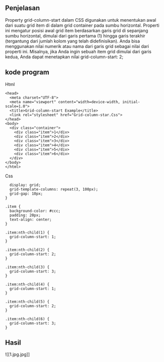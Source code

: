 ## Penjelasan
Property grid-column-start
dalam CSS digunakan untuk menentukan awal dari suatu grid item di dalam grid container pada sumbu horizontal. Properti ini mengatur posisi awal grid item berdasarkan garis grid di sepanjang sumbu horizontal, dimulai dari garis pertama (1) hingga garis terakhir (tergantung dari jumlah kolom yang telah didefinisikan). Anda bisa menggunakan nilai numerik atau nama dari garis grid sebagai nilai dari properti ini. Misalnya, jika Anda ingin sebuah item grid dimulai dari garis kedua, Anda dapat menetapkan nilai grid-column-start: 2;


## kode program
Html

```<html lang="en">
<head>
  <meta charset="UTF-8">
  <meta name="viewport" content="width=device-width, initial-scale=1.0">
  <title>Grid-column-start Example</title>
  <link rel="stylesheet" href="Grid-column-star.Css">
</head>
<body>
  <div class="container">
    <div class="item">1</div>
    <div class="item">2</div>
    <div class="item">3</div>
    <div class="item">4</div>
    <div class="item">5</div>
    <div class="item">6</div>
  </div>
</body>
</html> 
```
Css
```.container {
  display: grid;
  grid-template-columns: repeat(3, 100px);
  grid-gap: 10px;
}

.item {
  background-color: #ccc;
  padding: 20px;
  text-align: center;
}

.item:nth-child(1) {
  grid-column-start: 1;
}

.item:nth-child(2) {
  grid-column-start: 2;
}

.item:nth-child(3) {
  grid-column-start: 3;
}

.item:nth-child(4) {
  grid-column-start: 1;
}

.item:nth-child(5) {
  grid-column-start: 2;
}

.item:nth-child(6) {
  grid-column-start: 3;
}
```

## Hasil

![[1.jpg.jpg]]

